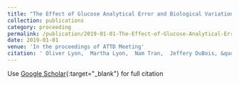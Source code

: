 ```yaml
---
title: "The Effect of Glucose Analytical Error and Biological Variation on the Risk of Misclassification of Community Patients using American Diabetes Association Diagnostic Criteria"
collection: publications
category: proceeding
permalink: /publication/2019-01-01-The-Effect-of-Glucose-Analytical-Error-and-Biological-Variation-on-the-Risk-of-Misclassification-of-Community-Patients-using-American-Diabetes-Association-Diagnostic-Criteria
date: 2019-01-01
venue: 'In the proceedings of ATTD Meeting'
citation: ' Oliver Lyon,  Martha Lyon,  Nam Tran,  Jeffery DuBois, &quot;The Effect of Glucose Analytical Error and Biological Variation on the Risk of Misclassification of Community Patients using American Diabetes Association Diagnostic Criteria.&quot; In the proceedings of ATTD Meeting, 2019.'
---
```

Use [Google Scholar](https://scholar.google.com/scholar?q=The+Effect+of+Glucose+Analytical+Error+and+Biological+Variation+on+the+Risk+of+Misclassification+of+Community+Patients+using+American+Diabetes+Association+Diagnostic+Criteria){:target="_blank"} for full citation